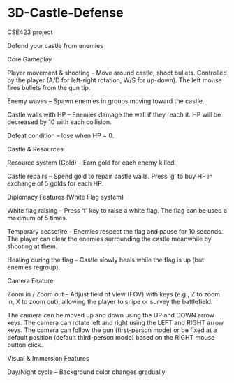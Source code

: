 # 3D-Castle-Defense
CSE423 project


Defend your castle from enemies

Core Gameplay 

Player movement & shooting – Move around castle, shoot bullets. Controlled by the player (A/D for left-right rotation, W/S for up-down). The left mouse fires bullets from the gun tip.

Enemy waves – Spawn enemies in groups moving toward the castle.

Castle walls with HP – Enemies damage the wall if they reach it. HP will be decreased by 10 with each collision.

Defeat condition – lose when HP = 0.



Castle & Resources

Resource system (Gold) – Earn gold for each enemy killed.

Castle repairs – Spend gold to repair castle walls. Press ‘g’ to buy HP in exchange of 5 golds for each HP. 


Diplomacy Features (White Flag system)

White flag raising – Press ‘f’ key to raise a white flag. The flag can be used a maximum of 5 times.

Temporary ceasefire – Enemies respect the flag and pause for 10 seconds. The player can clear the enemies surrounding the castle meanwhile by shooting at them.

Healing during the flag – Castle slowly heals while the flag is up (but enemies regroup).



Camera Feature

Zoom in / Zoom out – Adjust field of view (FOV) with keys (e.g., Z to zoom in, X to zoom out), allowing the player to snipe or survey the battlefield.

The camera can be moved up and down using the UP and DOWN arrow keys. The camera can rotate left and right using the LEFT and RIGHT arrow keys. The camera can follow the gun (first-person mode) or be fixed at a default position (default third-person mode) based on the RIGHT mouse button click.



Visual & Immersion Features

Day/Night cycle – Background color changes gradually





